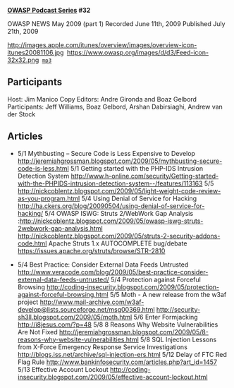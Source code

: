 **[OWASP Podcast Series](OWASP_Podcast "wikilink") \#32**

OWASP NEWS May 2009 (part 1)
Recorded June 11th, 2009
Published July 21th, 2009

[<http://images.apple.com/itunes/overview/images/overview-icon-itunes20081106.jpg>](http://itunes.apple.com/WebObjects/MZStore.woa/wa/viewPodcast?id=300769012)` `[<https://www.owasp.org/images/d/d3/Feed-icon-32x32.png>](http://www.owasp.org/download/jmanico/podcast.xml)` `[`mp3`](http://www.owasp.org/download/jmanico/owasp_podcast_32.mp3)

## Participants

Host: Jim Manico
Copy Editors: Andre Gironda and Boaz Gelbord
Participants: Jeff Williams, Boaz Gelbord, Arshan Dabirsiaghi, Andrew
van der Stock

## Articles

  - 5/1 Mythbusting – Secure Code is Less Expensive to Develop
    <http://jeremiahgrossman.blogspot.com/2009/05/mythbusting-secure-code-is-less.html>
    5/1 Getting started with the PHP-IDS Intrusion Detection System
    <http://www.h-online.com/security/Getting-started-with-the-PHPIDS-intrusion-detection-system--/features/113163>
    5/5
    <http://nickcoblentz.blogspot.com/2009/05/light-weight-code-review-as-you-program.html>
    5/4 Using Denial of Service for Hacking
    <http://ha.ckers.org/blog/20090504/using-denial-of-service-for-hacking/>
    5/4 OWASP ISWG: Struts 2/WebWork Gap Analysis
    :<http://nickcoblentz.blogspot.com/2009/05/owasp-iswg-struts-2webwork-gap-analysis.html>
    <http://nickcoblentz.blogspot.com/2009/05/struts-2-security-addons-code.html>
    Apache Struts 1.x AUTOCOMPLETE bug/debate
    <https://issues.apache.org/struts/browse/STR-2810>

  - 5/4 Best Practice: Consider External Data Feeds Untrusted
    <http://www.veracode.com/blog/2009/05/best-practice-consider-external-data-feeds-untrusted/>
    5/4 Protection against Forceful Browsing
    <http://coding-insecurity.blogspot.com/2009/05/protection-against-forceful-browsing.html>
    5/5 Moth - A new release from the w3af project
    <http://www.mail-archive.com/w3af-develop@lists.sourceforge.net/msg00369.html>
    <http://security-sh3ll.blogspot.com/2009/05/moth.html>
    5/6 Enter Formjacking <http://i8jesus.com/?p=48>
    5/8 8 Reasons Why Website Vulnerabilities Are Not Fixed
    <http://jeremiahgrossman.blogspot.com/2009/05/8-reasons-why-website-vulnerabilities.html>
    5/8 SQL Injection Lessons from X-Force Emergency Response Service
    Investigations
    <http://blogs.iss.net/archive/sql-injection-ers.html>
    5/12 Delay of FTC Red Flag Rule
    <http://www.bankinfosecurity.com/articles.php?art_id=1457>
    5/13 Effective Account Lockout
    <http://coding-insecurity.blogspot.com/2009/05/effective-account-lockout.html>